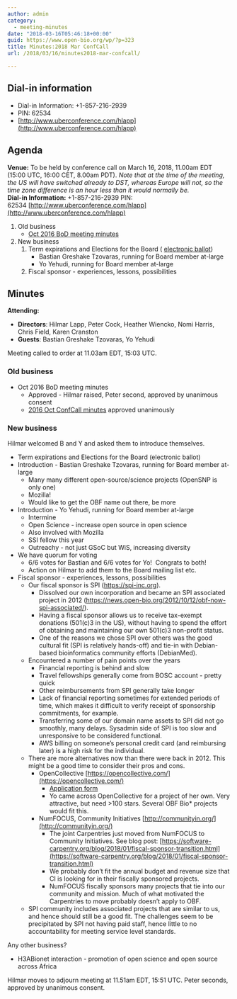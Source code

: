```yaml
---
author: admin
category:
  - meeting-minutes
date: "2018-03-16T05:46:18+00:00"
guid: https://www.open-bio.org/wp/?p=323
title: Minutes:2018 Mar ConfCall
url: /2018/03/16/minutes2018-mar-confcall/

---
```

## Dial-in information

- Dial-in Information: +1-857-216-2939
- PIN: 62534
- [http://www.uberconference.com/hlapp](http://www.uberconference.com/hlapp)

## Agenda

**Venue:** To be held by conference call on March 16, 2018, 11.00am EDT (15:00 UTC, 16:00 CET, 8.00am PDT). _Note that at the time of the meeting, the US will have switched already to DST, whereas Europe will not, so the time zone difference is an hour less than it would normally be._  
**Dial-in Information:** +1-857-216-2939 PIN: 62534 [http://www.uberconference.com/hlapp](http://www.uberconference.com/hlapp)

1. Old business
   - [Oct 2016 BoD meeting minutes](/wiki/Minutes:2016_Oct_ConfCall)
1. New business
   1. Term expirations and Elections for the Board ( [electronic ballot](https://vote.heliosvoting.org/helios/e/obf-mar-2018))
      - Bastian Greshake Tzovaras, running for Board member at-large
      - Yo Yehudi, running for Board member at-large
   1. Fiscal sponsor - experiences, lessons, possibilities

## Minutes

**Attending:**

- **Directors**: Hilmar Lapp, Peter Cock, Heather Wiencko, Nomi Harris, Chris Field, Karen Cranston
- **Guests**: Bastian Greshake Tzovaras, Yo Yehudi

Meeting called to order at 11.03am EDT, 15:03 UTC.

### Old business

- Oct 2016 BoD meeting minutes
  - Approved - Hilmar raised, Peter second, approved by unanimous consent
  - [2016 Oct ConfCall minutes](/wiki/Minutes:2016_Oct_ConfCall) approved unanimously

### New business

Hilmar welcomed B and Y and asked them to introduce themselves.

- Term expirations and Elections for the Board (electronic ballot)
- Introduction - Bastian Greshake Tzovaras, running for Board member at-large
  - Many many different open-source/science projects (OpenSNP is only one)
  - Mozilla!
  - Would like to get the OBF name out there, be more
- Introduction - Yo Yehudi, running for Board member at-large
  - Intermine
  - Open Science - increase open source in open science
  - Also involved with Mozilla
  - SSI fellow this year
  - Outreachy - not just GSoC but WiS, increasing diversity
- We have quorum for voting
  - 6/6 votes for Bastian and 6/6 votes for Yo!  Congrats to both!
  - Action on Hilmar to add them to the Board mailing list etc.
- Fiscal sponsor - experiences, lessons, possibilities
  - Our fiscal sponsor is SPI (https://spi-inc.org).
    - Dissolved our own incorporation and became an SPI associated project in 2012 (https://news.open-bio.org/2012/10/12/obf-now-spi-associated/).
    - Having a fiscal sponsor allows us to receive tax-exempt donations (501(c)3 in the US), without having to spend the effort of obtaining and maintaining our own 501(c)3 non-profit status.
    - One of the reasons we chose SPI over others was the good cultural fit (SPI is relatively hands-off) and tie-in with Debian-based bioinformatics community efforts (DebianMed).
  - Encountered a number of pain points over the years
    - Financial reporting is behind and slow
    - Travel fellowships generally come from BOSC account - pretty quick
    - Other reimbursements from SPI generally take longer
    - Lack of financial reporting sometimes for extended periods of time, which makes it difficult to verify receipt of sponsorship commitments, for example.
    - Transferring some of our domain name assets to SPI did not go smoothly, many delays. Sysadmin side of SPI is too slow and unresponsive to be considered functional.
    - AWS billing on someone’s personal credit card (and reimbursing later) is a high risk for the individual.
  - There are more alternatives now than there were back in 2012. This might be a good time to consider their pros and cons.
    - OpenCollective [https://opencollective.com/](https://opencollective.com/)
      - [Application form](https://opencollective.com/apply)
      - Yo came across OpenCollective for a project of her own. Very attractive, but need >100 stars. Several OBF Bio\* projects would fit this.
    - NumFOCUS, Community Initiatives [http://communityin.org/](http://communityin.org/)
      - The joint Carpentries just moved from NumFOCUS to Community Initiatives. See blog post: [https://software-carpentry.org/blog/2018/01/fiscal-sponsor-transition.html](https://software-carpentry.org/blog/2018/01/fiscal-sponsor-transition.html)
      - We probably don’t fit the annual budget and revenue size that CI is looking for in their fiscally sponsored projects.
      - NumFOCUS fiscally sponsors many projects that tie into our community and mission. Much of what motivated the Carpentries to move probably doesn’t apply to OBF.
  - SPI community includes associated projects that are similar to us, and hence should still be a good fit. The challenges seem to be precipitated by SPI not having paid staff, hence little to no accountability for meeting service level standards.

Any other business?

- H3ABionet interaction - promotion of open science and open source across Africa

Hilmar moves to adjourn meeting at 11.51am EDT, 15:51 UTC. Peter seconds, approved by unanimous consent.
